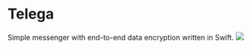 # Telega
Simple messenger with end-to-end data encryption written in Swift.
![](Very_small_conversation.gif)
